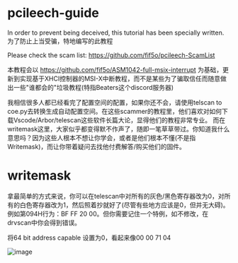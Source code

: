 # pcileech-guide
In order to prevent being deceived, this tutorial has been specially written.
为了防止上当受骗，特地编写的此教程

Please check the scam list: https://github.com/fif5o/pcileech-ScamList

本教程会以 https://github.com/fif5o/ASM1042-full-msix-interrupt 为基础，更新到实现基于XHCI控制器的MSI-X中断教程，而不是某些为了骗取信任而随意做出一些"谁都会的"垃圾教程(特指Beaters这个discord服务器)

我相信很多人都已经看完了配置空间的配置，如果你还不会，请使用telscan to coe.py去转换生成自动配置空间。在这些scammer的教程里，他们喜欢对如何下载Vscode/Arbor/telescan这些软件长篇大论，显得他们的教程非常专业。
而在writemask这里，大家似乎都变得默不作声了，随即一笔草草带过。你知道我什么意思吗？因为这些人根本不想让你学会，或者是他们根本不懂(不是指Writemask)，而让你带着疑问去找他付费解答/购买他们的固件。

# writemask

拿最简单的方式来说，你可以在telescan中对所有的灰色/黑色寄存器改为0，对所有的白色寄存器改为1，然后照着抄就好了(尽管有些地方应该是0，但并无大碍)。例如第094H行为：BF FF 20 00。但你需要记住一个特例，如不修改，在drvscan中你会得到错误。

将64 bit address capable 设置为0，看起来像00 00 71 04

![image](https://github.com/user-attachments/assets/7adfd375-1411-42b9-bd44-24610f08f9ce)

